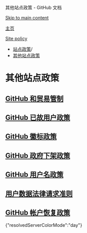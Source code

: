 其他站点政策 - GitHub 文档

[Skip to main content](#main-content)

[主页](/zh)

[Site policy](/zh/site-policy)

* [站点政策](/zh/site-policy)/
* [其他站点政策](/zh/site-policy/other-site-policies)

其他站点政策
==========

[GitHub 和贸易管制](/zh/site-policy/other-site-policies/github-and-trade-controls)
----------

[GitHub 已故用户政策](/zh/site-policy/other-site-policies/github-deceased-user-policy)
----------

[GitHub 徽标政策](/zh/site-policy/other-site-policies/github-logo-policy)
----------

[GitHub 政府下架政策](/zh/site-policy/other-site-policies/github-government-takedown-policy)
----------

[GitHub 用户名政策](/zh/site-policy/other-site-policies/github-username-policy)
----------

[用户数据法律请求准则](/zh/site-policy/other-site-policies/guidelines-for-legal-requests-of-user-data)
----------

[GitHub 帐户恢复政策](/zh/site-policy/other-site-policies/github-account-recovery-policy)
----------

{"resolvedServerColorMode":"day"}
